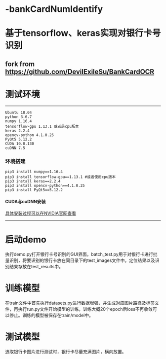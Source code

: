# -bankCardNumIdentify  

# 基于tensorflow、keras实现对银行卡号识别

fork from https://github.com/DevilExileSu/BankCardOCR
---
# 测试环境
---
```
Ubuntu 18.04
python 3.6.7 
numpy 1.16.4
tensorflow-gpu 1.13.1 或者是cpu版本
keras 2.2.4
opencv-python 4.1.0.25
PyQt5 5.12.2
CUDA 10.0.130
cuDNN 7.5 
```
### 环境搭建
```
pip3 install numpy==1.16.4
pip3 install tensorflow-gpu==1.13.1 #或者使用cpu版本
pip3 install keras==2.2.4
pip3 install opencv-python==4.1.0.25
pip3 install PyQt5==5.12.2
```
#### CUDA与cuDNN安装
[具体安装过程可以在NVIDIA官网查看](https://developer.nvidia.com/cuda-10.0-download-archive)

---
# 启动demo
执行demo.py打开银行卡号识别的GUI界面。batch_test.py用于对银行卡进行批量识别，将要识别的银行卡放在同目录下的test_images文件中。定位结果以及识别结果存放在test_results中。

# 训练模型
在train文件中首先执行datasets.py进行数据增强，并生成对应图片路径及标签文件，再执行run.py文件开始模型的训练，训练大概20个epoch后loss不再收敛可以停止。训练的模型被保存在train/model中。

# 测试模型
选取银行卡图片进行测试时，银行卡尽量充满图片，横向放置。
